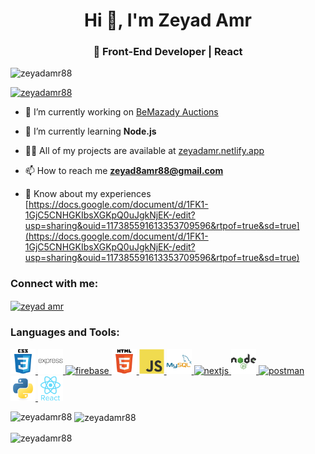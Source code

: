 <h1 align="center">Hi 👋, I'm Zeyad Amr</h1>
<h3 align="center">🚀 Front-End Developer | React</h3>

<p align="left"> <img src="https://komarev.com/ghpvc/?username=zeyadamr88&label=Profile%20views&color=0e75b6&style=flat" alt="zeyadamr88" /> </p>

<p align="left"> <a href="https://github.com/ryo-ma/github-profile-trophy"><img src="https://github-profile-trophy.vercel.app/?username=zeyadamr88" alt="zeyadamr88" /></a> </p>

- 🔭 I’m currently working on [BeMazady Auctions](https://github.com/ZeyadAmr88/BeMzady)

- 🌱 I’m currently learning **Node.js**

- 👨‍💻 All of my projects are available at [zeyadamr.netlify.app](https://zeyadamr.netlify.app)

- 📫 How to reach me **zeyad8amr88@gmail.com**

- 📄 Know about my experiences [https://docs.google.com/document/d/1FK1-1GjC5CNHGKIbsXGKpQ0uJgkNjEK-/edit?usp=sharing&ouid=117385591613353709596&rtpof=true&sd=true](https://docs.google.com/document/d/1FK1-1GjC5CNHGKIbsXGKpQ0uJgkNjEK-/edit?usp=sharing&ouid=117385591613353709596&rtpof=true&sd=true)

<h3 align="left">Connect with me:</h3>
<p align="left">
<a href="https://www.linkedin.com/in/zeyad-amr-341937244/" target="blank"><img align="center" src="https://raw.githubusercontent.com/rahuldkjain/github-profile-readme-generator/master/src/images/icons/Social/linked-in-alt.svg" alt="zeyad amr" height="30" width="40" /></a>
</p>

<h3 align="left">Languages and Tools:</h3>
<p align="left"> <a href="https://www.w3schools.com/css/" target="_blank" rel="noreferrer"> <img src="https://raw.githubusercontent.com/devicons/devicon/master/icons/css3/css3-original-wordmark.svg" alt="css3" width="40" height="40"/> </a> <a href="https://expressjs.com" target="_blank" rel="noreferrer"> <img src="https://raw.githubusercontent.com/devicons/devicon/master/icons/express/express-original-wordmark.svg" alt="express" width="40" height="40"/> </a> <a href="https://firebase.google.com/" target="_blank" rel="noreferrer"> <img src="https://www.vectorlogo.zone/logos/firebase/firebase-icon.svg" alt="firebase" width="40" height="40"/> </a> <a href="https://www.w3.org/html/" target="_blank" rel="noreferrer"> <img src="https://raw.githubusercontent.com/devicons/devicon/master/icons/html5/html5-original-wordmark.svg" alt="html5" width="40" height="40"/> </a> <a href="https://developer.mozilla.org/en-US/docs/Web/JavaScript" target="_blank" rel="noreferrer"> <img src="https://raw.githubusercontent.com/devicons/devicon/master/icons/javascript/javascript-original.svg" alt="javascript" width="40" height="40"/> </a> <a href="https://www.mysql.com/" target="_blank" rel="noreferrer"> <img src="https://raw.githubusercontent.com/devicons/devicon/master/icons/mysql/mysql-original-wordmark.svg" alt="mysql" width="40" height="40"/> </a> <a href="https://nextjs.org/" target="_blank" rel="noreferrer"> <img src="https://cdn.worldvectorlogo.com/logos/nextjs-2.svg" alt="nextjs" width="40" height="40"/> </a> <a href="https://nodejs.org" target="_blank" rel="noreferrer"> <img src="https://raw.githubusercontent.com/devicons/devicon/master/icons/nodejs/nodejs-original-wordmark.svg" alt="nodejs" width="40" height="40"/> </a> <a href="https://postman.com" target="_blank" rel="noreferrer"> <img src="https://www.vectorlogo.zone/logos/getpostman/getpostman-icon.svg" alt="postman" width="40" height="40"/> </a> <a href="https://www.python.org" target="_blank" rel="noreferrer"> <img src="https://raw.githubusercontent.com/devicons/devicon/master/icons/python/python-original.svg" alt="python" width="40" height="40"/> </a> <a href="https://reactjs.org/" target="_blank" rel="noreferrer"> <img src="https://raw.githubusercontent.com/devicons/devicon/master/icons/react/react-original-wordmark.svg" alt="react" width="40" height="40"/> </a> </p>

<p><img align="left" src="https://github-readme-stats.vercel.app/api/top-langs?username=zeyadamr88&show_icons=true&locale=en&layout=compact" alt="zeyadamr88" /></p>

<p>&nbsp;<img align="center" src="https://github-readme-stats.vercel.app/api?username=zeyadamr88&show_icons=true&locale=en" alt="zeyadamr88" /></p>

<p><img align="center" src="https://github-readme-streak-stats.herokuapp.com/?user=zeyadamr88&" alt="zeyadamr88" /></p>
